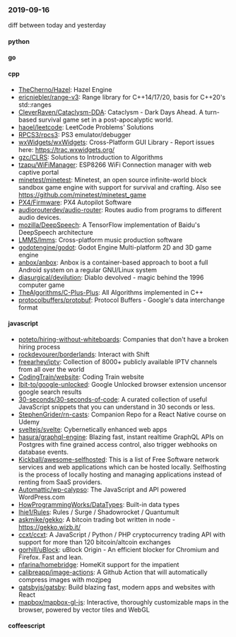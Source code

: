 ### 2019-09-16
diff between today and yesterday

#### python

#### go

#### cpp
* [TheCherno/Hazel](https://github.com/TheCherno/Hazel): Hazel Engine
* [ericniebler/range-v3](https://github.com/ericniebler/range-v3): Range library for C++14/17/20, basis for C++20's std::ranges
* [CleverRaven/Cataclysm-DDA](https://github.com/CleverRaven/Cataclysm-DDA): Cataclysm - Dark Days Ahead. A turn-based survival game set in a post-apocalyptic world.
* [haoel/leetcode](https://github.com/haoel/leetcode): LeetCode Problems' Solutions
* [RPCS3/rpcs3](https://github.com/RPCS3/rpcs3): PS3 emulator/debugger
* [wxWidgets/wxWidgets](https://github.com/wxWidgets/wxWidgets): Cross-Platform GUI Library - Report issues here: https://trac.wxwidgets.org/
* [gzc/CLRS](https://github.com/gzc/CLRS): Solutions to Introduction to Algorithms
* [tzapu/WiFiManager](https://github.com/tzapu/WiFiManager): ESP8266 WiFi Connection manager with web captive portal
* [minetest/minetest](https://github.com/minetest/minetest): Minetest, an open source infinite-world block sandbox game engine with support for survival and crafting. Also see https://github.com/minetest/minetest_game
* [PX4/Firmware](https://github.com/PX4/Firmware): PX4 Autopilot Software
* [audiorouterdev/audio-router](https://github.com/audiorouterdev/audio-router): Routes audio from programs to different audio devices.
* [mozilla/DeepSpeech](https://github.com/mozilla/DeepSpeech): A TensorFlow implementation of Baidu's DeepSpeech architecture
* [LMMS/lmms](https://github.com/LMMS/lmms): Cross-platform music production software
* [godotengine/godot](https://github.com/godotengine/godot): Godot Engine  Multi-platform 2D and 3D game engine
* [anbox/anbox](https://github.com/anbox/anbox): Anbox is a container-based approach to boot a full Android system on a regular GNU/Linux system
* [diasurgical/devilution](https://github.com/diasurgical/devilution): Diablo devolved - magic behind the 1996 computer game
* [TheAlgorithms/C-Plus-Plus](https://github.com/TheAlgorithms/C-Plus-Plus): All Algorithms implemented in C++
* [protocolbuffers/protobuf](https://github.com/protocolbuffers/protobuf): Protocol Buffers - Google's data interchange format

#### javascript
* [poteto/hiring-without-whiteboards](https://github.com/poteto/hiring-without-whiteboards):  Companies that don't have a broken hiring process
* [rockdevourer/borderlands](https://github.com/rockdevourer/borderlands): Interact with Shift
* [freearhey/iptv](https://github.com/freearhey/iptv): Collection of 8000+ publicly available IPTV channels from all over the world
* [CodingTrain/website](https://github.com/CodingTrain/website): Coding Train website
* [Ibit-to/google-unlocked](https://github.com/Ibit-to/google-unlocked): Google Unlocked browser extension uncensor google search results
* [30-seconds/30-seconds-of-code](https://github.com/30-seconds/30-seconds-of-code): A curated collection of useful JavaScript snippets that you can understand in 30 seconds or less.
* [StephenGrider/rn-casts](https://github.com/StephenGrider/rn-casts): Companion Repo for a React Native course on Udemy
* [sveltejs/svelte](https://github.com/sveltejs/svelte): Cybernetically enhanced web apps
* [hasura/graphql-engine](https://github.com/hasura/graphql-engine): Blazing fast, instant realtime GraphQL APIs on Postgres with fine grained access control, also trigger webhooks on database events.
* [Kickball/awesome-selfhosted](https://github.com/Kickball/awesome-selfhosted): This is a list of Free Software network services and web applications which can be hosted locally. Selfhosting is the process of locally hosting and managing applications instead of renting from SaaS providers.
* [Automattic/wp-calypso](https://github.com/Automattic/wp-calypso): The JavaScript and API powered WordPress.com
* [HowProgrammingWorks/DataTypes](https://github.com/HowProgrammingWorks/DataTypes): Built-in data types
* [lhie1/Rules](https://github.com/lhie1/Rules): Rules / Surge / Shadowrocket / Quantumult
* [askmike/gekko](https://github.com/askmike/gekko): A bitcoin trading bot written in node - https://gekko.wizb.it/
* [ccxt/ccxt](https://github.com/ccxt/ccxt): A JavaScript / Python / PHP cryptocurrency trading API with support for more than 120 bitcoin/altcoin exchanges
* [gorhill/uBlock](https://github.com/gorhill/uBlock): uBlock Origin - An efficient blocker for Chromium and Firefox. Fast and lean.
* [nfarina/homebridge](https://github.com/nfarina/homebridge): HomeKit support for the impatient
* [calibreapp/image-actions](https://github.com/calibreapp/image-actions): A Github Action that will automatically compress images with mozjpeg
* [gatsbyjs/gatsby](https://github.com/gatsbyjs/gatsby): Build blazing fast, modern apps and websites with React
* [mapbox/mapbox-gl-js](https://github.com/mapbox/mapbox-gl-js): Interactive, thoroughly customizable maps in the browser, powered by vector tiles and WebGL

#### coffeescript
